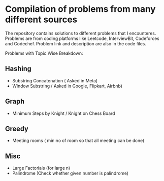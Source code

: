 # Compilation of problems from many different sources
The repository contains solutions to different problems that I encounteres. Problems are from coding platforms like Leetcode, InterviewBit, Codeforces and Codechef.
Problem link and description are also in the code files.

Problems with Topic Wise Breakdown:

## Hashing
- Substring Concatenation ( Asked in Meta)
- Window Substring ( Asked in Google, Flipkart, Airbnb)

## Graph
- Minimum Steps by Knight / Knight on Chess Board


## Greedy
- Meeting rooms ( min no of room so that all meeting can be done)


## Misc
- Large Factorials (for large n)
- Palindrome (Check whether given number is palindrome)
